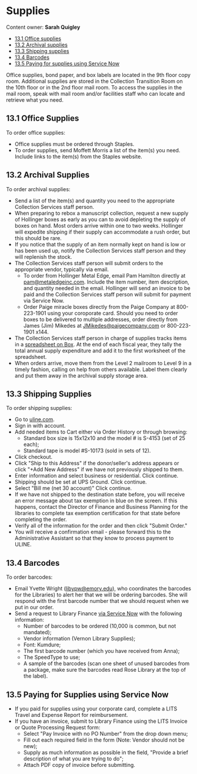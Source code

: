 # Supplies

Content owner: **Sarah Quigley**

* [13.1 Office supplies](#131-office-supplies)
* [13.2 Archival supplies](#132-archival-supplies)
* [13.3 Shipping supplies](#133-shipping-supplies)
* [13.4 Barcodes](#134-barcodes)
* [13.5 Paying for supplies using Service Now](#135-paying-for-supplies-using-service-now)


Office supplies, bond paper, and box labels are located in the 9th floor copy room. Additional supplies are stored in the Collection Transition Room on the 10th floor or in the 2nd floor mail room. To access the supplies in the mail room, speak with mail room and/or facilities staff who can locate and retrieve what you need.

## 13.1 Office Supplies

To order office supplies:

* Office supplies must be ordered through Staples.
* To order supplies, send Moffett Morris a list of the item(s) you need. Include links to the item(s) from the Staples website.

## 13.2 Archival Supplies

To order archival supplies:

* Send a list of the item(s) and quantity you need to the appropriate Collection Services staff person.
* When preparing to rebox a manuscript collection, request a new supply of Hollinger boxes as early as you can to avoid depleting the supply of boxes on hand. Most orders arrive within one to two weeks. Hollinger will expedite shipping if their supply can accommodate a rush order, but this should be rare.
* If you notice that the supply of an item normally kept on hand is low or has been used up, notify the Collection Services staff person and they will replenish the stock.
* The Collection Services staff person will submit orders to the appropriate vendor, typically via email.
	* To order from Hollinger Metal Edge, email Pam Hamilton directly at pam@metaledgeinc.com. Include the item number, item description, and quantity needed in the email. Hollinger will send an invoice to be paid and the Collection Services staff person will submit for payment via Service Now.
	* Order Paige miracle boxes directly from the Paige Company at 800-223-1901 using your coroporate card. Should you need to order boxes to be delivered to multiple addresses, order directly from James (Jim) Mikedes at JMikedes@paigecompany.com or 800-223-1901 x144. 
* The Collection Services staff person in charge of supplies tracks items in a [spreadsheet on Box](<https://emory.box.com/s/ebhprb8yzcxbazo5lznr1q5fpw7a4ne5>). At the end of each fiscal year, they tally the total annual supply expenditure and add it to the first worksheet of the spreadsheet. 
* When orders arrive, move them from the Level 2 mailroom to Level 9 in a timely fashion, calling on help from others available. Label them clearly and put them away in the archival supply storage area. 

## 13.3 Shipping Supplies

To order shipping supplies: 

* Go to [uline.com](www.uline.com).
* Sign in with account.
* Add needed items to Cart either via Order History or through browsing:
	* Standard box size is 15x12x10 and the model # is S-4153 (set of 25 each);
	* Standard tape is model #S-10173 (sold in sets of 12).
* Click checkout.
* Click "Ship to this Address" if the donor/seller's address appears or click "+Add New Address" if we have not previously shipped to them.
* Enter information and select business or residential. Click continue. 
* Shipping should be set at UPS Ground. Click continue.
* Select "Bill me (net 30 account)" Click continue. 
* If we have not shipped to the destination state before, you will receive an error message about tax exemption in blue on the screen. If this happens, contact the Director of Finance and Business Planning for the libraries to complete tax exemption certification for that state before completing the order. 
* Verify all of the information for the order and then click "Submit Order." 
* You will receive a confirmation email - please forward this to the Administrative Assistant so that they know to process payment to ULINE. 

## 13.4 Barcodes

To order barcodes:

* Email Yvette Wright (libypw@emory.edu), who coordinates the barcodes for the Libraries) to alert her that we will be ordering barcodes. She will respond with the first barcode number that we should request when we put in our order. 
* Send a request to Library Finance [via Service Now](https://emory.app.box.com/file/454337476603) with the following information:   
	* Number of barcodes to be ordered (10,000 is common, but not mandated);
	* Vendor information (Vernon Library Supplies);
	* Font: Kumdure;
	* The first barcode number (which you have received from Anna);
	* The SpeedType to use;
	* A sample of the barcodes (scan one sheet of unused barcodes from a package, make sure the barcodes read Rose Library at the top of the label). 

## 13.5 Paying for Supplies using Service Now

* If you paid for supplies using your corporate card, complete a LITS Travel and Expense Report for reimbursement. 
* If you have an invoice, submit to Library Finance using the LITS Invoice or Quote Processing Request form:
	* Select "Pay Invoice with no PO Number" from the drop down menu;
	* Fill out each required field in the form (Note: Vendor should not be new);
	* Supply as much information as possible in the field, "Provide a brief description of what you are trying to do";
	* Attach PDF copy of invoice before submitting.
